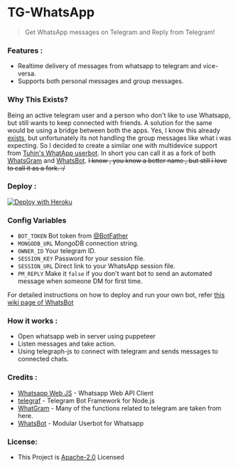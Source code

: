 # TG-WhatsApp

> Get WhatsApp messages on Telegram and Reply from Telegram!

### Features :

- Realtime delivery of messages from whatsapp to telegram and vice-versa.
- Supports both personal messages and group messages.

### Why This Exists?

Being an active telegram user and a person who don't like to use Whatsapp, but still wants to keep connected with friends.
A solution for the same would be using a bridge between both the apps. Yes, I know this already [exists](https://github.com/WhatsGram/WhatsGram), but unfortunately its not handling the group messages like what i was expecting. So I decided to create a similar one with multidevice support from [Tuhin's WhatApp userbot](https://github.com/tuhinpal/WhatsBot). In short you can call it as a fork of both [WhatsGram](https://github.com/WhatsGram/WhatsGram) and [WhatsBot](https://github.com/tuhinpal/WhatsBot). ~~I know , you know a better name , but still i love to call it as a fork. :/~~

### Deploy :

[![Deploy with Heroku](https://www.herokucdn.com/deploy/button.svg "Deploy with Heroku")](https://telegram.dog/XTZ_HerokuBot?start=c3ViaW5wcy9URy1XaGF0c0FwcCBtYWlu "Deploy with Heroku")<br>

### Config Variables

- `BOT_TOKEN` Bot token from [@BotFather](https://telegram.dog/BotFather)
- `MONGODB_URL` MongoDB connection string.
- `OWNER_ID` Your telegram ID.
- `SESSION_KEY` Password for your session file.
- `SESSION_URL` Direct link to your WhatsApp session file.
- `PM_REPLY` Make it `false` if you don't want bot to send an automated message when someone DM for first time.

For detailed instructions on how to deploy and run your own bot, refer [this wiki page of WhatsBot](https://github.com/tuhinpal/WhatsBot/wiki)

### How it works :

- Open whatsapp web in server using puppeteer
- Listen messages and take action.
- Using telegraph-js to connect with telegram and sends messages to connected chats.

### Credits :

- [Whatsapp Web JS](https://github.com/pedroslopez/whatsapp-web.js/) - Whatsapp Web API Client
- [telegraf](https://github.com/telegraf/telegraf) - Telegram Bot Framework for Node.js
- [WhatGram](https://github.com/WhatsGram/WhatsGram) - Many of the functions related to telegram are taken from here.
- [WhatsBot](https://github.com/tuhinpal/WhatsBot) - Modular Userbot for Whatsapp

### License:

- This Project is [Apache-2.0](https://github.com/tuhinpal/WhatsBot/blob/main/LICENSE) Licensed
